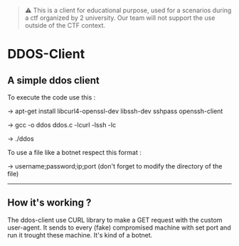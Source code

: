 > ⚠️ This is a client for educational purpose, used for a scenarios during a ctf organized by 2 university. Our team will not support the use outside of the CTF context.

# DDOS-Client
## A simple ddos client

To execute the code use this : 

-> apt-get install libcurl4-openssl-dev libssh-dev sshpass openssh-client

-> gcc -o ddos ddos.c -lcurl -lssh -lc

-> ./ddos

To use a file like a botnet respect this format : 

-> username;password;ip;port (don't forget to modify the directory of the file)

---

## How it's working ?

The ddos-client use CURL library to make a GET request with the custom user-agent. 
It sends to every (fake) compromised machine with set port and run it trought these machine. It's kind of a botnet.
